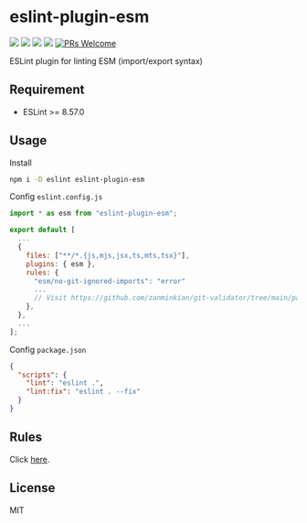 # eslint-plugin-esm

[![](https://img.shields.io/npm/l/eslint-plugin-esm.svg)](https://github.com/zanminkian/git-validator/blob/main/LICENSE)
[![](https://img.shields.io/npm/v/eslint-plugin-esm.svg)](https://www.npmjs.com/package/eslint-plugin-esm)
[![](https://img.shields.io/npm/dm/eslint-plugin-esm.svg)](https://www.npmjs.com/package/eslint-plugin-esm)
[![](https://packagephobia.com/badge?p=eslint-plugin-esm)](https://packagephobia.com/result?p=eslint-plugin-esm)
[![PRs Welcome](https://img.shields.io/badge/PRs-welcome-brightgreen.svg)](https://makeapullrequest.com)

ESLint plugin for linting ESM (import/export syntax)

## Requirement

- ESLint >= 8.57.0

## Usage

Install

```sh
npm i -D eslint eslint-plugin-esm
```

Config `eslint.config.js`

```js
import * as esm from "eslint-plugin-esm";

export default [
  ...
  {
    files: ["**/*.{js,mjs,jsx,ts,mts,tsx}"],
    plugins: { esm },
    rules: {
      "esm/no-git-ignored-imports": "error"
      ...
      // Visit https://github.com/zanminkian/git-validator/tree/main/packages/eslint-plugin-esm/doc/rules for more other rules
    },
  },
  ...
];
```

Config `package.json`

```json
{
  "scripts": {
    "lint": "eslint .",
    "lint:fix": "eslint . --fix"
  }
}
```

## Rules

Click [here](https://github.com/zanminkian/git-validator/tree/main/packages/eslint-plugin-esm/doc/rules).

## License

MIT
